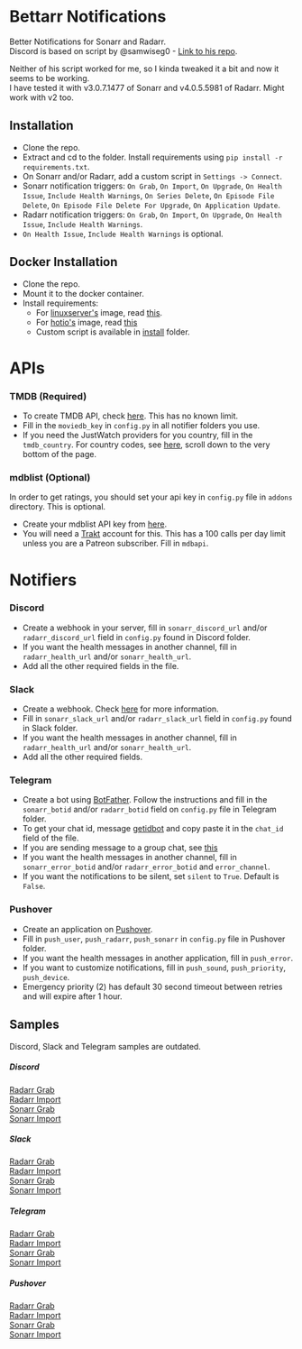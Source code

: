 # Bettarr Notifications
Better Notifications for Sonarr and Radarr. \
Discord is based on script by @samwiseg0 - [Link to his repo](https://github.com/samwiseg0/better-discord-notifications).

Neither of his script worked for me, so I kinda tweaked it a bit and now it seems to be working. \
I have tested it with v3.0.7.1477 of Sonarr and v4.0.5.5981 of Radarr. Might work with v2 too.

## Installation
- Clone the repo.
- Extract and cd to the folder. Install requirements using `pip install -r requirements.txt`.
- On Sonarr and/or Radarr, add a custom script in `Settings -> Connect`.
- Sonarr notification triggers: `On Grab`, `On Import`, `On Upgrade`, `On Health Issue`, `Include Health Warnings`, `On Series Delete`, `On Episode File Delete`, `On Episode File Delete For Upgrade`, `On Application Update`.
- Radarr notification triggers: `On Grab`, `On Import`, `On Upgrade`, `On Health Issue`, `Include Health Warnings`.
- `On Health Issue`, `Include Health Warnings` is optional.

## Docker Installation
- Clone the repo.
- Mount it to the docker container.
- Install requirements:
  - For [linuxserver's](https://hub.docker.com/r/linuxserver/sonarr) image, read [this](https://www.linuxserver.io/blog/2019-09-14-customizing-our-containers).
  - For [hotio's](https://hotio.dev/containers/sonarr/) image, read [this](https://hotio.dev/faq/#guides)
  - Custom script is available in [install](https://github.com/NiNiyas/Bettarr-Notifications/tree/master/src/Standard%20Version/install) folder.

# APIs

### TMDB (Required)
- To create TMDB API, check [here](https://www.themoviedb.org/settings/api). This has no known limit.
- Fill in the `moviedb_key` in `config.py` in all notifier folders you use.
- If you need the JustWatch providers for you country, fill in the `tmdb_country`. For country codes, see [here](https://www.justwatch.com/), scroll down to the very bottom of the page.

### mdblist (Optional)
In order to get ratings, you should set your api key in `config.py` file in `addons` directory. This is optional.
- Create your mdblist API key from [here](https://mdblist.com/). 
- You will need a [Trakt](https://trakt.tv) account for this. This has a 100 calls per day limit unless you are a Patreon subscriber. Fill in `mdbapi`.

# Notifiers

### Discord
- Create a webhook in your server, fill in `sonarr_discord_url` and/or `radarr_discord_url` field in `config.py` found in Discord folder.
- If you want the health messages in another channel, fill in `radarr_health_url` and/or `sonarr_health_url`.
- Add all the other required fields in the file.

### Slack
- Create a webhook. Check [here](https://api.slack.com/messaging/webhooks#create_a_webhook) for more information.
- Fill in `sonarr_slack_url` and/or `radarr_slack_url` field in `config.py` found in Slack folder.
- If you want the health messages in another channel, fill in `radarr_health_url` and/or `sonarr_health_url`.
- Add all the other required fields.

### Telegram
- Create a bot using [BotFather](https://t.me/botfather). Follow the instructions and fill in the `sonarr_botid` and/or `radarr_botid` field on `config.py` file in Telegram folder.
- To get your chat id, message [getidbot](https://telegram.me/get_id_bot) and copy paste it in the `chat_id` field of the file. 
- If you are sending message to  a group chat, see [this](https://stackoverflow.com/questions/32423837/telegram-bot-how-to-get-a-group-chat-id)
- If you want the health messages in another channel, fill in `sonarr_error_botid` and/or `radarr_error_botid` and `error_channel`.
- If you want the notifications to be silent, set `silent` to `True`. Default is `False`.

### Pushover
- Create an application on [Pushover](https://pushover.net).
- Fill in `push_user`, `push_radarr`, `push_sonarr` in `config.py` file in Pushover folder.
- If you want the health messages in another application, fill in `push_error`.
- If you want to customize notifications, fill in `push_sound`, `push_priority`, `push_device`.
- Emergency priority (2) has default 30 second timeout between retries and will expire after 1 hour.

## Samples
Discord, Slack and Telegram samples are outdated.

##### Discord
[Radarr Grab](https://user-images.githubusercontent.com/54862871/105728794-8ea3f980-5f52-11eb-86d1-fbd2b02da663.jpg "Radarr Grab - Discord")\
[Radarr Import](https://user-images.githubusercontent.com/54862871/105728796-8f3c9000-5f52-11eb-90b0-ffe0e23d24ee.jpg "Radarr Import - Discord")\
[Sonarr Grab](https://user-images.githubusercontent.com/54862871/105728802-8fd52680-5f52-11eb-8301-4c85d14e9c32.jpg "Sonarr Grab - Discord")\
[Sonarr Import](https://user-images.githubusercontent.com/54862871/105728806-906dbd00-5f52-11eb-9898-c1d08a3ccdcc.jpg "Sonarr Import - Discord")

##### Slack
[Radarr Grab](https://user-images.githubusercontent.com/54862871/105728811-91065380-5f52-11eb-9576-44d0b3cf2d09.jpg "Radarr Grab - Slack")\
[Radarr Import](https://user-images.githubusercontent.com/54862871/105728815-919eea00-5f52-11eb-9fb3-e96edc46a940.jpg "Radarr Import - Slack")\
[Sonarr Grab](https://user-images.githubusercontent.com/54862871/105728816-92378080-5f52-11eb-90d2-56515dfacff0.jpg "Sonarr Grab - Slack")\
[Sonarr Import](https://user-images.githubusercontent.com/54862871/105728820-92d01700-5f52-11eb-81fe-8c66f463c74a.jpg "Sonarr Import - Slack")

##### Telegram
[Radarr Grab](https://user-images.githubusercontent.com/54862871/105728778-8ba90900-5f52-11eb-8cf6-200ac605e56d.jpg "Radarr Grab - Telegram")\
[Radarr Import](https://user-images.githubusercontent.com/54862871/105728785-8cda3600-5f52-11eb-958a-0a21a625517e.jpg "Radarr Import - Telegram")\
[Sonarr Grab](https://user-images.githubusercontent.com/54862871/105728789-8d72cc80-5f52-11eb-8a5e-c94f7d08c921.jpg "Sonarr Grab - Telegram") \
[Sonarr Import](https://user-images.githubusercontent.com/54862871/105728792-8e0b6300-5f52-11eb-87ce-f9ecf033d2e3.jpg "Sonarr Import - Telegram")

##### Pushover
[Radarr Grab](https://user-images.githubusercontent.com/54862871/157842632-605b7177-76c9-4e22-b079-9df694f35e05.jpg "Radarr Grab - Pushover")\
[Radarr Import](https://user-images.githubusercontent.com/54862871/157842640-ca4a9f69-7273-4fdf-b633-cfec69034f02.jpg "Radarr Import - Pushover")\
[Sonarr Grab](https://user-images.githubusercontent.com/54862871/157842643-5780ce15-68f7-4b23-bc9f-45c35b73b0ea.jpg "Sonarr Grab - Pushover")\
[Sonarr Import](https://user-images.githubusercontent.com/54862871/157842624-5b80aeaf-a7a0-44d8-b296-ea0a01dbd359.jpg "Sonarr Import - Pushover")

